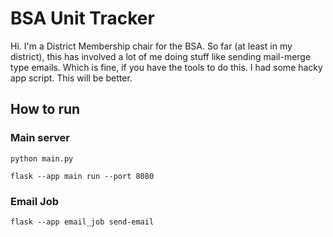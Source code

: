 # BSA Unit Tracker

Hi.  I'm a District Membership chair for the BSA.  So far (at least in my district), this has involved a lot of me doing stuff like sending mail-merge type emails.  Which is fine, if you have the tools to do this.  I had some hacky app script.  This will be better.

## How to run

### Main server

```
python main.py 
```

```
flask --app main run --port 8080
```

### Email Job

```
flask --app email_job send-email
```